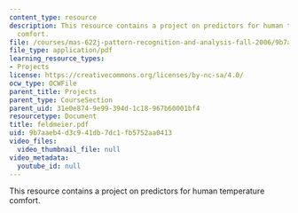 ```yaml
---
content_type: resource
description: This resource contains a project on predictors for human temperature
  comfort.
file: /courses/mas-622j-pattern-recognition-and-analysis-fall-2006/9b7aaeb4d3c941db7dc1fb5752aa0413_feldmeier.pdf
file_type: application/pdf
learning_resource_types:
- Projects
license: https://creativecommons.org/licenses/by-nc-sa/4.0/
ocw_type: OCWFile
parent_title: Projects
parent_type: CourseSection
parent_uid: 31e0e874-9e99-394d-1c18-967b60001bf4
resourcetype: Document
title: feldmeier.pdf
uid: 9b7aaeb4-d3c9-41db-7dc1-fb5752aa0413
video_files:
  video_thumbnail_file: null
video_metadata:
  youtube_id: null
---
```

This resource contains a project on predictors for human temperature comfort.